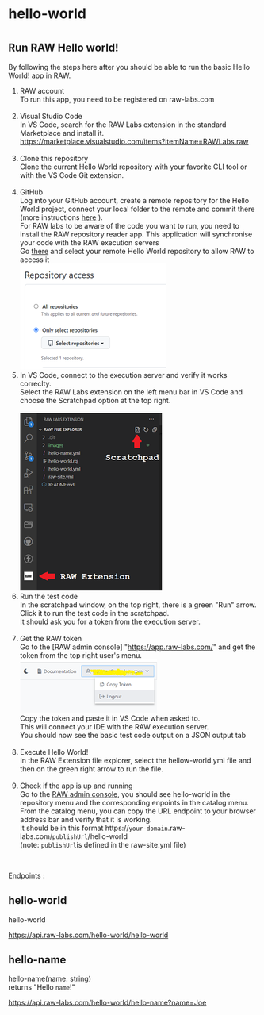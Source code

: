 # hello-world
# 

## Run RAW Hello world!

By following the steps here after you should be able to run the basic Hello World! app in RAW.

1. RAW account<br>
To run this app, you need to be registered on raw-labs.com<br><br>
2. Visual Studio Code<br>
In VS Code, search for the RAW Labs extension in the standard Marketplace and install it.<br>
https://marketplace.visualstudio.com/items?itemName=RAWLabs.raw<br><br>
3. Clone this repository<br>
Clone the current Hello World repository with your favorite CLI tool or with the VS Code Git extension.<br><br> 
4. GitHub<br>
Log into your GitHub account, create a remote repository for the Hello World project, connect your local folder to the remote and commit there (more instructions [here](https://docs.github.com/en/get-started/importing-your-projects-to-github/importing-source-code-to-github/adding-an-existing-project-to-github-using-the-command-line) ).<br>
For RAW labs to be aware of the code you want to run, you need to install the RAW repository reader app. This application will synchronise your code with the RAW execution servers<br>
Go [there](https://github.com/apps/raw-repository-reader) and select your remote Hello World repository to allow RAW to access it<br>
![Repository access](images/screen2.png)<br>
5. In VS Code, connect to the execution server and verify it works correclty.<br>
Select the RAW Labs extension on the left menu bar in VS Code and choose the Scratchpad option at the top right.<br><br>
![VS Code Menus](images/screen1.png)<br>
6. Run the test code<br>
In the scratchpad window, on the top right, there is a green "Run" arrow. Click it to run the test code in the scratchpad.<br>
It should ask you for a token from the execution server.<br><br>
7. Get the RAW token<br>
Go to the [RAW admin console] "https://app.raw-labs.com/" and get the token from the top right user's menu.<br>
![Token from the RAW admin console](images/token1.png)<br>
Copy the token and paste it in VS Code when asked to.<br>
This will connect your IDE with the RAW execution server.<br>
You should now see the basic test code output on a JSON output tab<br><br>
8. Execute Hello World!<br>
In the RAW Extension file explorer, select the hellow-world.yml file and then on the green right arrow to run the file.<br><br>
10. Check if the app is up and running<br>
Go to the [RAW admin console](https://app.raw-labs.com), you should see hello-world in the repository menu and the corresponding enpoints in the catalog menu.<br>
From the catalog menu, you can copy the URL endpoint to your browser address bar and verify that it is working.<br>
It should be in this format https://`your-domain`.raw-labs.com/`publishUrl`/hello-world<br>
(note: `publishUrl`is defined in the raw-site.yml file)
<br>


Endpoints :
## hello-world
hello-world

https://api.raw-labs.com/hello-world/hello-world

## hello-name
hello-name(name: string)<br>
returns "Hello `name`!"

https://api.raw-labs.com/hello-world/hello-name?name=Joe

